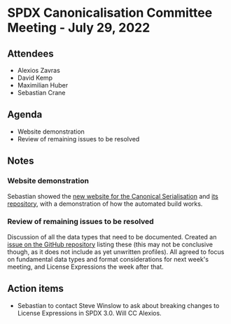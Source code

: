 # SPDX Canonicalisation Committee Meeting - July 29, 2022

## Attendees

* Alexios Zavras
* David Kemp
* Maximilian Huber
* Sebastian Crane

## Agenda

* Website demonstration
* Review of remaining issues to be resolved

## Notes

### Website demonstration

Sebastian showed the [new website for the Canonical Serialisation](https://spdx.github.io/canonical-serialisation/)  and [its repository](https://github.com/spdx/canonical-serialisation), with a demonstration of how the automated build works.

### Review of remaining issues to be resolved

Discussion of all the data types that need to be documented.
Created an [issue on the GitHub repository](https://github.com/spdx/canonical-serialisation/issues/5) listing these (this may not be conclusive though, as it does not include as yet unwritten profiles).
All agreed to focus on fundamental data types and format considerations for next week's meeting, and License Expressions the week after that.

## Action items

* Sebastian to contact Steve Winslow to ask about breaking changes to License Expressions in SPDX 3.0. Will CC Alexios.
